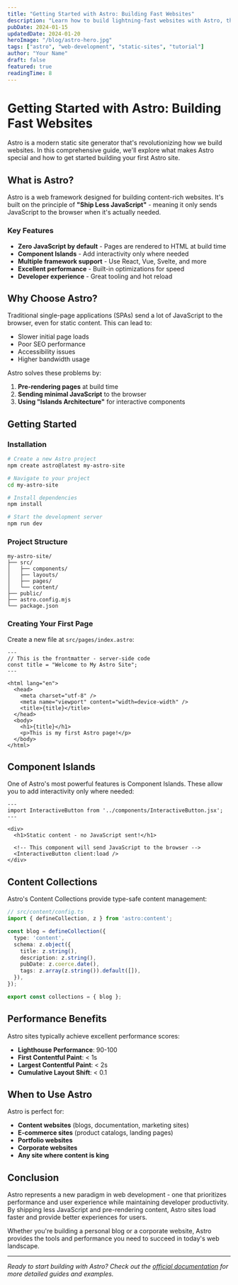 ```yaml
---
title: "Getting Started with Astro: Building Fast Websites"
description: "Learn how to build lightning-fast websites with Astro, the modern static site generator that's taking the web by storm."
pubDate: 2024-01-15
updatedDate: 2024-01-20
heroImage: "/blog/astro-hero.jpg"
tags: ["astro", "web-development", "static-sites", "tutorial"]
author: "Your Name"
draft: false
featured: true
readingTime: 8
---
```


# Getting Started with Astro: Building Fast Websites

Astro is a modern static site generator that's revolutionizing how we build websites. In this comprehensive guide, we'll explore what makes Astro special and how to get started building your first Astro site.

## What is Astro?

Astro is a web framework designed for building content-rich websites. It's built on the principle of **"Ship Less JavaScript"** - meaning it only sends JavaScript to the browser when it's actually needed.

### Key Features

- **Zero JavaScript by default** - Pages are rendered to HTML at build time
- **Component Islands** - Add interactivity only where needed
- **Multiple framework support** - Use React, Vue, Svelte, and more
- **Excellent performance** - Built-in optimizations for speed
- **Developer experience** - Great tooling and hot reload

## Why Choose Astro?

Traditional single-page applications (SPAs) send a lot of JavaScript to the browser, even for static content. This can lead to:

- Slower initial page loads
- Poor SEO performance
- Accessibility issues
- Higher bandwidth usage

Astro solves these problems by:

1. **Pre-rendering pages** at build time
2. **Sending minimal JavaScript** to the browser
3. **Using "Islands Architecture"** for interactive components

## Getting Started

### Installation

```bash
# Create a new Astro project
npm create astro@latest my-astro-site

# Navigate to your project
cd my-astro-site

# Install dependencies
npm install

# Start the development server
npm run dev
```

### Project Structure

```
my-astro-site/
├── src/
│   ├── components/
│   ├── layouts/
│   ├── pages/
│   └── content/
├── public/
├── astro.config.mjs
└── package.json
```

### Creating Your First Page

Create a new file at `src/pages/index.astro`:

```astro
---
// This is the frontmatter - server-side code
const title = "Welcome to My Astro Site";
---

<html lang="en">
  <head>
    <meta charset="utf-8" />
    <meta name="viewport" content="width=device-width" />
    <title>{title}</title>
  </head>
  <body>
    <h1>{title}</h1>
    <p>This is my first Astro page!</p>
  </body>
</html>
```

## Component Islands

One of Astro's most powerful features is Component Islands. These allow you to add interactivity only where needed:

```astro
---
import InteractiveButton from '../components/InteractiveButton.jsx';
---

<div>
  <h1>Static content - no JavaScript sent!</h1>
  
  <!-- This component will send JavaScript to the browser -->
  <InteractiveButton client:load />
</div>
```

## Content Collections

Astro's Content Collections provide type-safe content management:

```typescript
// src/content/config.ts
import { defineCollection, z } from 'astro:content';

const blog = defineCollection({
  type: 'content',
  schema: z.object({
    title: z.string(),
    description: z.string(),
    pubDate: z.coerce.date(),
    tags: z.array(z.string()).default([]),
  }),
});

export const collections = { blog };
```

## Performance Benefits

Astro sites typically achieve excellent performance scores:

- **Lighthouse Performance**: 90-100
- **First Contentful Paint**: < 1s
- **Largest Contentful Paint**: < 2s
- **Cumulative Layout Shift**: < 0.1

## When to Use Astro

Astro is perfect for:

- **Content websites** (blogs, documentation, marketing sites)
- **E-commerce sites** (product catalogs, landing pages)
- **Portfolio websites**
- **Corporate websites**
- **Any site where content is king**

## Conclusion

Astro represents a new paradigm in web development - one that prioritizes performance and user experience while maintaining developer productivity. By shipping less JavaScript and pre-rendering content, Astro sites load faster and provide better experiences for users.

Whether you're building a personal blog or a corporate website, Astro provides the tools and performance you need to succeed in today's web landscape.

---

*Ready to start building with Astro? Check out the [official documentation](https://docs.astro.build) for more detailed guides and examples.*
